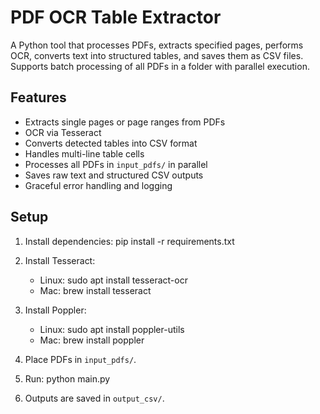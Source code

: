 # PDF OCR Table Extractor

A Python tool that processes PDFs, extracts specified pages, performs OCR, converts text into structured tables, and saves them as CSV files. Supports batch processing of all PDFs in a folder with parallel execution.

## Features

- Extracts single pages or page ranges from PDFs
- OCR via Tesseract
- Converts detected tables into CSV format
- Handles multi-line table cells
- Processes all PDFs in `input_pdfs/` in parallel
- Saves raw text and structured CSV outputs
- Graceful error handling and logging

## Setup

1. Install dependencies:
   pip install -r requirements.txt

2. Install Tesseract:

   - Linux: sudo apt install tesseract-ocr
   - Mac: brew install tesseract

3. Install Poppler:

   - Linux: sudo apt install poppler-utils
   - Mac: brew install poppler

4. Place PDFs in `input_pdfs/`.

5. Run:
   python main.py

6. Outputs are saved in `output_csv/`.
